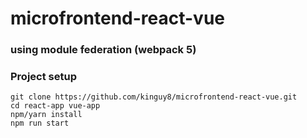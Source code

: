 # microfrontend-react-vue
### using module federation (webpack 5)

### Project setup
```
git clone https://github.com/kinguy8/microfrontend-react-vue.git
cd react-app vue-app
npm/yarn install
npm run start
```
